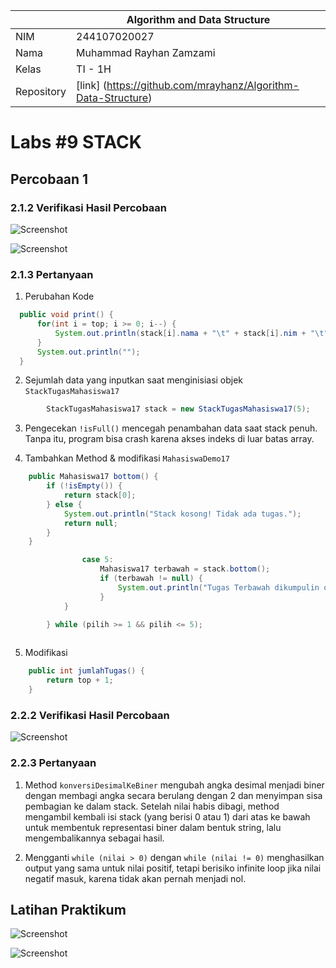 
|  | Algorithm and Data Structure |
|--|--|
| NIM |  244107020027 |
| Nama |  Muhammad Rayhan Zamzami |
| Kelas | TI - 1H |
| Repository | [link] (https://github.com/mrayhanz/Algorithm-Data-Structure) |

# Labs #9  STACK

## Percobaan 1

### 2.1.2 Verifikasi Hasil Percobaan
 
  ![Screenshot](img/Percobaan1-1.png)

  ![Screenshot](img/Percobaan1-2.png)


### 2.1.3 Pertanyaan

1. Perubahan Kode
  ```java
    public void print() {
        for(int i = top; i >= 0; i--) {
            System.out.println(stack[i].nama + "\t" + stack[i].nim + "\t" + stack[i].kelas);
        }
        System.out.println("");
    }
  ```

2. Sejumlah data yang inputkan saat menginisiasi objek ```StackTugasMahasiswa17```
```java
        StackTugasMahasiswa17 stack = new StackTugasMahasiswa17(5);
```

3. Pengecekan `!isFull()` mencegah penambahan data saat stack penuh. Tanpa itu, program bisa crash karena akses indeks di luar batas array.

4. Tambahkan Method & modifikasi ```MahasiswaDemo17```
```java
    public Mahasiswa17 bottom() {
        if (!isEmpty()) {
            return stack[0];
        } else {
            System.out.println("Stack kosong! Tidak ada tugas.");
            return null;
        }
    }
```
```java
                case 5:
                    Mahasiswa17 terbawah = stack.bottom();
                    if (terbawah != null) {
                        System.out.println("Tugas Terbawah dikumpulin oleh " + terbawah.nama);
                    }
            }

        } while (pilih >= 1 && pilih <= 5);
        
```

5. Modifikasi 
```java
    public int jumlahTugas() {
        return top + 1;
    }
```

### 2.2.2  Verifikasi Hasil Percobaan

  ![Screenshot](img/Percobaan2.png)

### 2.2.3 Pertanyaan

1. Method `konversiDesimalKeBiner` mengubah angka desimal menjadi biner dengan membagi angka secara berulang dengan 2 dan menyimpan sisa pembagian ke dalam stack. Setelah nilai habis dibagi, method mengambil kembali isi stack (yang berisi 0 atau 1) dari atas ke bawah untuk membentuk representasi biner dalam bentuk string, lalu mengembalikannya sebagai hasil.

2. Mengganti `while (nilai > 0)` dengan `while (nilai != 0)` menghasilkan output yang sama untuk nilai positif, tetapi berisiko infinite loop jika nilai negatif masuk, karena tidak akan pernah menjadi nol.


## Latihan Praktikum

  ![Screenshot](img/Tugas1.png)

  ![Screenshot](img/Tugas2.png)
